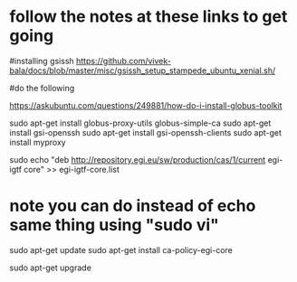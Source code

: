 
# follow the notes at these links to get going 

#installing gsissh 
https://github.com/vivek-bala/docs/blob/master/misc/gsissh_setup_stampede_ubuntu_xenial.sh/


#do the following 

https://askubuntu.com/questions/249881/how-do-i-install-globus-toolkit


sudo apt-get install globus-proxy-utils globus-simple-ca
sudo apt-get install gsi-openssh
sudo apt-get install gsi-openssh-clients
sudo apt-get install myproxy


sudo echo "deb http://repository.egi.eu/sw/production/cas/1/current egi-igtf core" >> egi-igtf-core.list
# note you can do instead of echo same thing using "sudo vi"
sudo apt-get update
sudo apt-get install ca-policy-egi-core


sudo apt-get upgrade 


